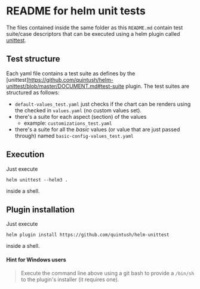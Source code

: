 # README for helm unit tests

The files contained inside the same folder as this `README.md` contain test suite/case descriptors that can be executed using a helm plugin called [unittest](https://github.com/quintush/helm-unittest).

## Test structure

Each yaml file contains a test suite as defines by the [unittest]https://github.com/quintush/helm-unittest/blob/master/DOCUMENT.md#test-suite plugin.
The test suites are structured as follows:
* `default-values_test.yaml` just checks if the chart can be renders using the checked in `values.yaml` (no custom values set). 
* there's a suite for each aspect (section) of the values 
    * example: `customizations_test.yaml`
* there's a suite for all the _basic_  values (or value that are just passed through) named `basic-config-values_test.yaml`

## Execution

Just execute 

    helm unittest --helm3 .

inside a shell. 

## Plugin installation

Just execute 

    helm plugin install https://github.com/quintush/helm-unittest

inside a shell. 

#### Hint for Windows users

> Execute the command line above using a git bash to provide a `/bin/sh` to the plugin's installer (it requires one).

